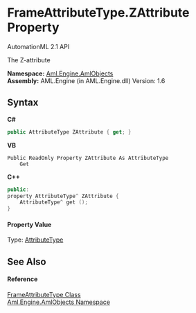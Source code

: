 # FrameAttributeType.ZAttribute Property 
AutomationML 2.1 API 

The Z-attribute

**Namespace:**&nbsp;<a href="N_Aml_Engine_AmlObjects">Aml.Engine.AmlObjects</a><br />**Assembly:**&nbsp;AML.Engine (in AML.Engine.dll) Version: 1.6

## Syntax

**C#**<br />
``` C#
public AttributeType ZAttribute { get; }
```

**VB**<br />
``` VB
Public ReadOnly Property ZAttribute As AttributeType
	Get
```

**C++**<br />
``` C++
public:
property AttributeType^ ZAttribute {
	AttributeType^ get ();
}
```


#### Property Value
Type: <a href="T_Aml_Engine_CAEX_AttributeType">AttributeType</a>

## See Also


#### Reference
<a href="T_Aml_Engine_AmlObjects_FrameAttributeType">FrameAttributeType Class</a><br /><a href="N_Aml_Engine_AmlObjects">Aml.Engine.AmlObjects Namespace</a><br />